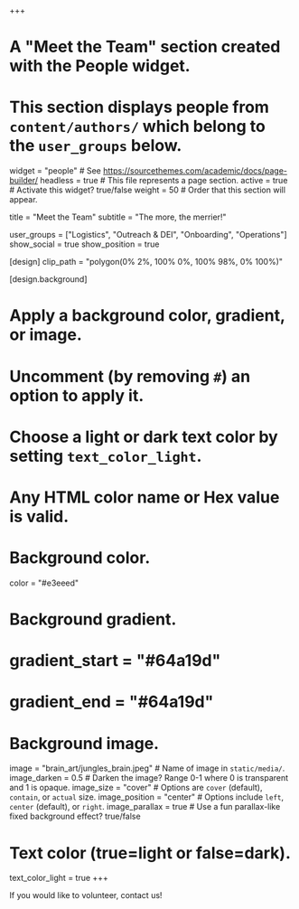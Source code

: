 +++
# A "Meet the Team" section created with the People widget.
# This section displays people from `content/authors/` which belong to the `user_groups` below.
widget = "people"  # See https://sourcethemes.com/academic/docs/page-builder/
headless = true  # This file represents a page section.
active = true  # Activate this widget? true/false
weight = 50  # Order that this section will appear.

title = "Meet the Team"
subtitle = "The more, the merrier!"

user_groups = ["Logistics", "Outreach & DEI", "Onboarding", "Operations"]
show_social = true
show_position = true

[design]
  clip_path = "polygon(0% 2%, 100% 0%, 100% 98%, 0% 100%)"


[design.background]
  # Apply a background color, gradient, or image.
  #   Uncomment (by removing `#`) an option to apply it.
  #   Choose a light or dark text color by setting `text_color_light`.
  #   Any HTML color name or Hex value is valid.

  # Background color.
  color = "#e3eeed"

  # Background gradient.
  # gradient_start = "#64a19d"
  # gradient_end = "#64a19d"

  # Background image.
  image = "brain_art/jungles_brain.jpeg" # Name of image in `static/media/`.
  image_darken = 0.5  # Darken the image? Range 0-1 where 0 is transparent and 1 is opaque.
  image_size = "cover"  #  Options are `cover` (default), `contain`, or `actual` size.
  image_position = "center"  # Options include `left`, `center` (default), or `right`.
  image_parallax = true  # Use a fun parallax-like fixed background effect? true/false

  # Text color (true=light or false=dark).
  text_color_light = true
+++

If you would like to volunteer, contact us!
